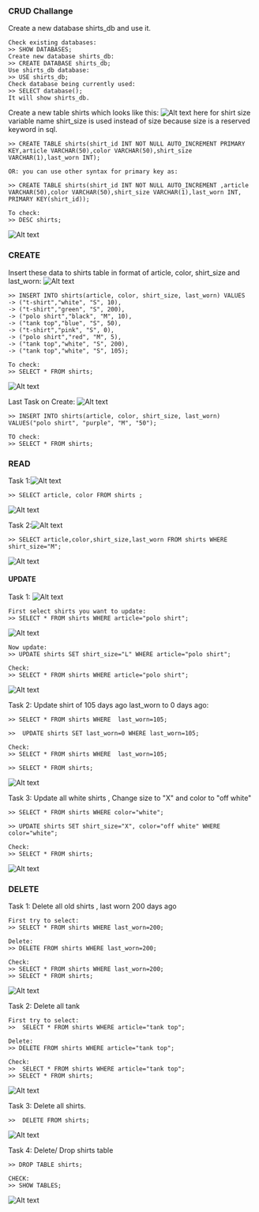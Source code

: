 ### CRUD Challange

Create a new database shirts_db and use it.

    Check existing databases:
    >> SHOW DATABASES;
    Create new database shirts_db:
    >> CREATE DATABASE shirts_db;
    Use shirts_db database:
    >> USE shirts_db;
    Check database being currently used:
    >> SELECT database();
    It will show shirts_db.

Create a new table shirts which looks like this:
![Alt text](image-59.png)
here for shirt size variable name shirt_size is used instead of size because size is a reserved keyword in sql.

    >> CREATE TABLE shirts(shirt_id INT NOT NULL AUTO_INCREMENT PRIMARY KEY,article VARCHAR(50),color VARCHAR(50),shirt_size VARCHAR(1),last_worn INT);

    OR: you can use other syntax for primary key as:

    >> CREATE TABLE shirts(shirt_id INT NOT NULL AUTO_INCREMENT ,article VARCHAR(50),color VARCHAR(50),shirt_size VARCHAR(1),last_worn INT, PRIMARY KEY(shirt_id));

    To check:
    >> DESC shirts;

![Alt text](image-60.png)

### CREATE

Insert these data to shirts table in format of article, color, shirt_size and last_worn:
![Alt text](image-61.png)

    >> INSERT INTO shirts(article, color, shirt_size, last_worn) VALUES
    -> ("t-shirt","white", "S", 10),
    -> ("t-shirt","green", "S", 200),
    -> ("polo shirt","black", "M", 10),
    -> ("tank top","blue", "S", 50),
    -> ("t-shirt","pink", "S", 0),
    -> ("polo shirt","red", "M", 5),
    -> ("tank top","white", "S", 200),
    -> ("tank top","white", "S", 105);

    To check:
    >> SELECT * FROM shirts;

![Alt text](image-62.png)

Last Task on Create:
![Alt text](image-63.png)

    >> INSERT INTO shirts(article, color, shirt_size, last_worn) VALUES("polo shirt", "purple", "M", "50");

    TO check:
    >> SELECT * FROM shirts;

### READ

Task 1:![Alt text](image-64.png)

    >> SELECT article, color FROM shirts ;

![Alt text](image-65.png)

Task 2:![Alt text](image-66.png)

    >> SELECT article,color,shirt_size,last_worn FROM shirts WHERE shirt_size="M";

![Alt text](image-67.png)

#### UPDATE

Task 1:
![Alt text](image-68.png)

    First select shirts you want to update:
    >> SELECT * FROM shirts WHERE article="polo shirt";

![Alt text](image-69.png)

    Now update:
    >> UPDATE shirts SET shirt_size="L" WHERE article="polo shirt";

    Check:
    >> SELECT * FROM shirts WHERE article="polo shirt";

![Alt text](image-70.png)

Task 2:
Update shirt of 105 days ago last_worn to 0 days ago:

    >> SELECT * FROM shirts WHERE  last_worn=105;

    >>  UPDATE shirts SET last_worn=0 WHERE last_worn=105;

    Check:
    >> SELECT * FROM shirts WHERE  last_worn=105;

    >> SELECT * FROM shirts;

![Alt text](image-72.png)

Task 3:
Update all white shirts , Change size to "X" and color to "off white"

    >> SELECT * FROM shirts WHERE color="white";

    >> UPDATE shirts SET shirt_size="X", color="off white" WHERE color="white";

    Check:
    >> SELECT * FROM shirts;

![Alt text](image-74.png)

### DELETE

Task 1: Delete all old shirts , last worn 200 days ago

    First try to select:
    >> SELECT * FROM shirts WHERE last_worn=200;

    Delete:
    >> DELETE FROM shirts WHERE last_worn=200;

    Check:
    >> SELECT * FROM shirts WHERE last_worn=200;
    >> SELECT * FROM shirts;

![Alt text](image-75.png)

Task 2: Delete all tank

    First try to select:
    >>  SELECT * FROM shirts WHERE article="tank top";

    Delete:
    >> DELETE FROM shirts WHERE article="tank top";

    Check:
    >>  SELECT * FROM shirts WHERE article="tank top";
    >> SELECT * FROM shirts;

![Alt text](image-76.png)

Task 3: Delete all shirts.

    >>  DELETE FROM shirts;

![Alt text](image-77.png)

Task 4: Delete/ Drop shirts table

    >> DROP TABLE shirts;

    CHECK:
    >> SHOW TABLES;

![Alt text](image-78.png)
